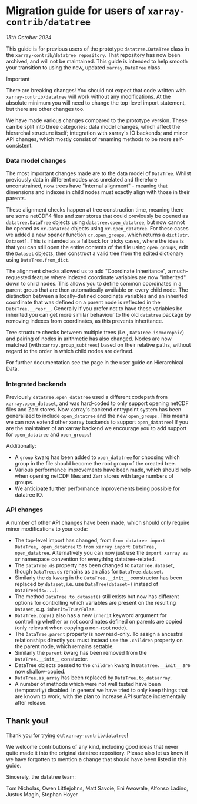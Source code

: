# Migration guide for users of `xarray-contrib/datatree`

_15th October 2024_

This guide is for previous users of the prototype `datatree.DataTree` class in the `xarray-contrib/datatree repository`. That repository has now been archived, and will not be maintained. This guide is intended to help smooth your transition to using the new, updated `xarray.DataTree` class.

> [!IMPORTANT]
> There are breaking changes! You should not expect that code written with `xarray-contrib/datatree` will work without any modifications.  At the absolute minimum you will need to change the top-level import statement, but there are other changes too.

We have made various changes compared to the prototype version. These can be split into three categories: data model changes, which affect the hierarchal structure itself; integration with xarray's IO backends; and minor API changes, which mostly consist of renaming methods to be more self-consistent.

### Data model changes

The most important changes made are to the data model of `DataTree`. Whilst previously data in different nodes was unrelated and therefore unconstrained, now trees have "internal alignment" - meaning that dimensions and indexes in child nodes must exactly align with those in their parents.

These alignment checks happen at tree construction time, meaning there are some netCDF4 files and zarr stores that could previously be opened as `datatree.DataTree` objects using `datatree.open_datatree`, but now cannot be opened as `xr.DataTree` objects using `xr.open_datatree`. For these cases we added a new opener function `xr.open_groups`, which returns a `dict[str, Dataset]`. This is intended as a fallback for tricky cases, where the idea is that you can still open the entire contents of the file using `open_groups`, edit the `Dataset` objects, then construct a valid tree from the edited dictionary using `DataTree.from_dict`.

The alignment checks allowed us to add "Coordinate Inheritance", a much-requested feature where indexed coordinate variables are now "inherited" down to child nodes. This allows you to define common coordinates in a parent group that are then automatically available on every child node. The distinction between a locally-defined coordinate variables and an inherited coordinate that was defined on a parent node is reflected in the `DataTree.__repr__`. Generally if you prefer not to have these variables be inherited you can get more similar behaviour to the old `datatree` package by removing indexes from coordinates, as this prevents inheritance.

Tree structure checks between multiple trees (i.e., `DataTree.isomorophic`) and pairing of nodes in arithmetic has also changed. Nodes are now matched (with `xarray.group_subtrees`) based on their relative paths, without regard to the order in which child nodes are defined.

For further documentation see the page in the user guide on Hierarchical Data.

### Integrated backends

Previously `datatree.open_datatree` used a different codepath from `xarray.open_dataset`, and was hard-coded to only support opening netCDF files and Zarr stores.
Now xarray's backend entrypoint system has been generalized to include `open_datatree` and the new `open_groups`.
This means we can now extend other xarray backends to support `open_datatree`! If you are the maintainer of an xarray backend we encourage you to add support for `open_datatree` and `open_groups`!

Additionally:
- A `group` kwarg has been added to `open_datatree` for choosing which group in the file should become the root group of the created tree.
- Various performance improvements have been made, which should help when opening netCDF files and Zarr stores with large numbers of groups.
- We anticipate further performance improvements being possible for datatree IO.

### API changes

A number of other API changes have been made, which should only require minor modifications to your code:
- The top-level import has changed, from `from datatree import DataTree, open_datatree` to `from xarray import DataTree, open_datatree`. Alternatively you can now just use the `import xarray as xr` namespace convention for everything datatree-related.
- The `DataTree.ds` property has been changed to `DataTree.dataset`, though `DataTree.ds` remains as an alias for `DataTree.dataset`.
- Similarly the `ds` kwarg in the `DataTree.__init__` constructor has been replaced by `dataset`, i.e. use `DataTree(dataset=)` instead of `DataTree(ds=...)`.
- The method `DataTree.to_dataset()` still exists but now has different options for controlling which variables are present on the resulting `Dataset`, e.g. `inherit=True/False`.
- `DataTree.copy()` also has a new `inherit` keyword argument for controlling whether or not coordinates defined on parents are copied (only relevant when copying a non-root node).
- The `DataTree.parent` property is now read-only. To assign a ancestral relationships directly you must instead use the `.children` property on the parent node, which remains settable.
- Similarly the `parent` kwarg has been removed from the `DataTree.__init__` constuctor.
- DataTree objects passed to the `children` kwarg in `DataTree.__init__` are now shallow-copied.
- `DataTree.as_array` has been replaced by `DataTree.to_dataarray`.
- A number of methods which were not well tested have been (temporarily) disabled. In general we have tried to only keep things that are known to work, with the plan to increase API surface incrementally after release.

## Thank you!

Thank you for trying out `xarray-contrib/datatree`!

We welcome contributions of any kind, including good ideas that never quite made it into the original datatree repository. Please also let us know if we have forgotten to mention a change that should have been listed in this guide.

Sincerely, the datatree team:

Tom Nicholas,
Owen Littlejohns,
Matt Savoie,
Eni Awowale,
Alfonso Ladino,
Justus Magin,
Stephan Hoyer
